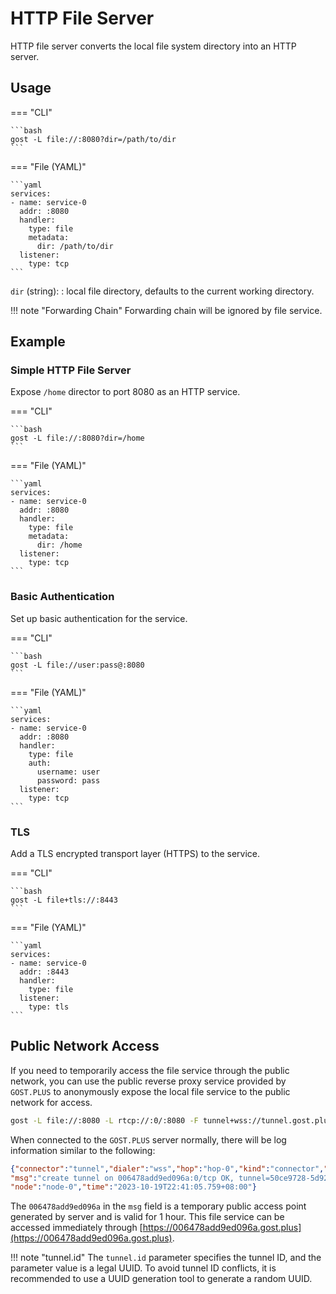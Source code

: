 # HTTP File Server

HTTP file server converts the local file system directory into an HTTP server.

## Usage

=== "CLI"

    ```bash
    gost -L file://:8080?dir=/path/to/dir
    ```

=== "File (YAML)"

    ```yaml
    services:
    - name: service-0
      addr: :8080
      handler:
        type: file
        metadata:
          dir: /path/to/dir
      listener:
        type: tcp
    ```

`dir` (string):
:    local file directory, defaults to the current working directory.

!!! note "Forwarding Chain"
    Forwarding chain will be ignored by file service.
    
## Example

### Simple HTTP File Server

Expose `/home` director to port 8080 as an HTTP service.

=== "CLI"

    ```bash
    gost -L file://:8080?dir=/home
    ```

=== "File (YAML)"

    ```yaml
    services:
    - name: service-0
      addr: :8080
      handler:
        type: file
        metadata:
          dir: /home
      listener:
        type: tcp
    ```

### Basic Authentication

Set up basic authentication for the service.

=== "CLI"

    ```bash
    gost -L file://user:pass@:8080
    ```

=== "File (YAML)"

    ```yaml
    services:
    - name: service-0
      addr: :8080
      handler:
        type: file
        auth:
          username: user
          password: pass
      listener:
        type: tcp
    ```

### TLS

Add a TLS encrypted transport layer (HTTPS) to the service.

=== "CLI"

    ```bash
    gost -L file+tls://:8443
    ```

=== "File (YAML)"

    ```yaml
    services:
    - name: service-0
      addr: :8443
      handler:
        type: file
      listener:
        type: tls
    ```

## Public Network Access

If you need to temporarily access the file service through the public network, you can use the public reverse proxy service provided by `GOST.PLUS` to anonymously expose the local file service to the public network for access.

```sh
gost -L file://:8080 -L rtcp://:0/:8080 -F tunnel+wss://tunnel.gost.plus:443?tunnel.id=50ce9728-5d92-4d45-871d-4f275d5179cb
```

When connected to the `GOST.PLUS` server normally, there will be log information similar to the following:

```json
{"connector":"tunnel","dialer":"wss","hop":"hop-0","kind":"connector","level":"info",
"msg":"create tunnel on 006478add9ed096a:0/tcp OK, tunnel=50ce9728-5d92-4d45-871d-4f275d5179cb, connector=956fcbe5-6e2d-439a-8aa3-af0df848a81a",
"node":"node-0","time":"2023-10-19T22:41:05.759+08:00"}
```

The `006478add9ed096a` in the `msg` field is a temporary public access point generated by server and is valid for 1 hour. This file service can be accessed immediately through [https://006478add9ed096a.gost.plus](https://006478add9ed096a.gost.plus).

!!! note "tunnel.id"
    The `tunnel.id` parameter specifies the tunnel ID, and the parameter value is a legal UUID. To avoid tunnel ID conflicts, it is recommended to use a UUID generation tool to generate a random UUID.